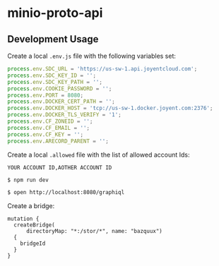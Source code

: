 # minio-proto-api

## Development Usage

Create a local `.env.js` file with the following variables set:

```js
process.env.SDC_URL = 'https://us-sw-1.api.joyentcloud.com';
process.env.SDC_KEY_ID = '';
process.env.SDC_KEY_PATH = '';
process.env.COOKIE_PASSWORD = '';
process.env.PORT = 8080;
process.env.DOCKER_CERT_PATH = '';
process.env.DOCKER_HOST = 'tcp://us-sw-1.docker.joyent.com:2376';
process.env.DOCKER_TLS_VERIFY = '1';
process.env.CF_ZONEID = '';
process.env.CF_EMAIL = '';
process.env.CF_KEY = '';
process.env.ARECORD_PARENT = '';
```

Create a local `.allowed` file with the list of allowed account Ids:
```
YOUR ACCOUNT ID,AOTHER ACCOUNT ID
```

```sh
$ npm run dev
```

```sh
$ open http://localhost:8080/graphiql
```

Create a bridge:
```
mutation {
  createBridge(
      directoryMap: "*:/stor/*", name: "bazquux")
  {
    bridgeId
  }
}

```
